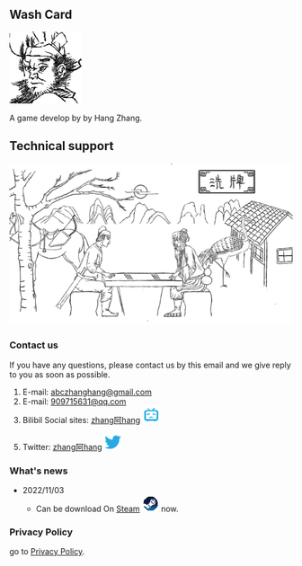 ## Wash Card
![an image](./logo.png)

A game develop by by Hang Zhang.

## Technical support
![an image](./advert_616_353.png)
### Contact us

 If you have any questions, please contact us by this email and we give reply to you as soon as possible.

1. E-mail: <abczhanghang@gmail.com>
2. E-mail: <909715631@qq.com>
3. Bilibil Social sites: [zhang阿hang](https://space.bilibili.com/245750180) ![bilibili](./Icon_bilibili.png) 
<!-- 4. Join QQ group: [103729508](https://jq.qq.com/?_wv=1027&k=CHDCsepW) ![QQ群](./Icon_qq.png)  -->

5. Twitter: [zhang阿hang](https://twitter.com/hangshow2011) ![twitter](./Icon_twitter.png) 

### What's news
- 2022/11/03
  - Can be download On [Steam](https://store.steampowered.com/app/2095150/) ![steam](./Icon_steam.png) now.
 

<!-- For more details see [Basic writing and formatting syntax](https://docs.github.com/en/github/writing-on-github/getting-started-with-writing-and-formatting-on-github/basic-writing-and-formatting-syntax). -->
### Privacy Policy
go to [Privacy Policy](./policy.md).

<!-- ### Support or Contact

Having trouble with Pages? Check out our [documentation](https://docs.github.com/categories/github-pages-basics/) or [contact support](https://support.github.com/contact) and we’ll help you sort it out. -->
